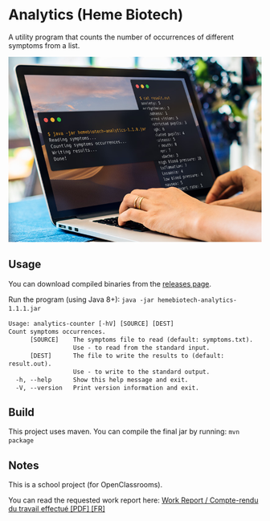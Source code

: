 # Analytics (Heme Biotech)

A utility program that counts the number of occurrences of different symptoms
from a list.

![Poster](.readme/poster.jpg?raw=true)

## Usage

You can download compiled binaries from the [releases page](https://github.com/np111/P2_heme_biotech/releases).

Run the program (using Java 8+): `java -jar hemebiotech-analytics-1.1.1.jar`
```
Usage: analytics-counter [-hV] [SOURCE] [DEST]
Count symptoms occurrences.
      [SOURCE]    The symptoms file to read (default: symptoms.txt).
                  Use - to read from the standard input.
      [DEST]      The file to write the results to (default: result.out).
                  Use - to write to the standard output.
  -h, --help      Show this help message and exit.
  -V, --version   Print version information and exit.
```

## Build

This project uses maven.
You can compile the final jar by running: `mvn package`

## Notes

This is a school project (for OpenClassrooms).

You can read the requested work report here: [Work Report / Compte-rendu du travail effectué \[PDF\] \[FR\]](https://github.com/np111/P2_heme_biotech/issues/1)
